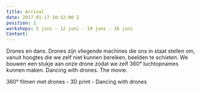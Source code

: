 ```yaml
---
title: Arrival
date: 2017-01-17 10:32:00 Z
position: 2
workshops: 5 juni - 12 juni - 19 juni - 26 juni
Content: 
---
```


Drones en dans. Drones zijn vliegende machines die ons in staat stellen om, vanuit hoogtes die we zelf niet kunnen bereiken, beelden te schieten. We bouwen een stukje aan onze drone zodat we zelf 360° luchtopnames kunnen maken. 
Dancing with drones. The movie.

360° filmen met drones - 3D print - Dancing with drones